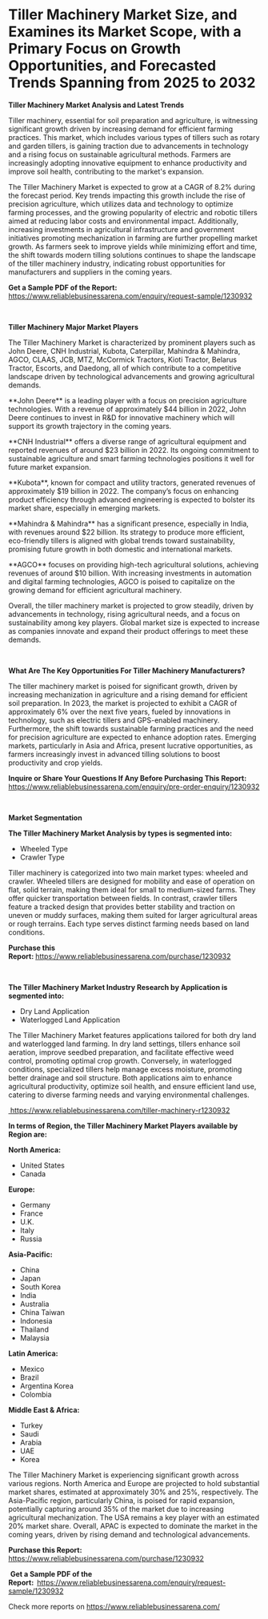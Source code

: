 <p><h1>Tiller Machinery Market Size, and Examines its Market Scope, with a Primary Focus on Growth Opportunities, and Forecasted Trends Spanning from 2025 to 2032</h1></p><p><strong>Tiller Machinery Market Analysis and Latest Trends</strong></p>
<p><p>Tiller machinery, essential for soil preparation and agriculture, is witnessing significant growth driven by increasing demand for efficient farming practices. This market, which includes various types of tillers such as rotary and garden tillers, is gaining traction due to advancements in technology and a rising focus on sustainable agricultural methods. Farmers are increasingly adopting innovative equipment to enhance productivity and improve soil health, contributing to the market's expansion.</p><p>The Tiller Machinery Market is expected to grow at a CAGR of 8.2% during the forecast period. Key trends impacting this growth include the rise of precision agriculture, which utilizes data and technology to optimize farming processes, and the growing popularity of electric and robotic tillers aimed at reducing labor costs and environmental impact. Additionally, increasing investments in agricultural infrastructure and government initiatives promoting mechanization in farming are further propelling market growth. As farmers seek to improve yields while minimizing effort and time, the shift towards modern tilling solutions continues to shape the landscape of the tiller machinery industry, indicating robust opportunities for manufacturers and suppliers in the coming years.</p></p>
<p><strong>Get a Sample PDF of the Report:&nbsp;</strong> <a href="https://www.reliablebusinessarena.com/enquiry/request-sample/1230932?utm_campaign=2811&utm_medium=2&utm_source=Github&utm_content=ia&utm_term=27022025&utm_id=tiller-machinery">https://www.reliablebusinessarena.com/enquiry/request-sample/1230932</a></p>
<p>&nbsp;</p>
<p><strong>Tiller Machinery Major Market Players</strong></p>
<p><p>The Tiller Machinery Market is characterized by prominent players such as John Deere, CNH Industrial, Kubota, Caterpillar, Mahindra & Mahindra, AGCO, CLAAS, JCB, MTZ, McCormick Tractors, Kioti Tractor, Belarus Tractor, Escorts, and Daedong, all of which contribute to a competitive landscape driven by technological advancements and growing agricultural demands.</p><p>**John Deere** is a leading player with a focus on precision agriculture technologies. With a revenue of approximately $44 billion in 2022, John Deere continues to invest in R&D for innovative machinery which will support its growth trajectory in the coming years.</p><p>**CNH Industrial** offers a diverse range of agricultural equipment and reported revenues of around $23 billion in 2022. Its ongoing commitment to sustainable agriculture and smart farming technologies positions it well for future market expansion.</p><p>**Kubota**, known for compact and utility tractors, generated revenues of approximately $19 billion in 2022. The company’s focus on enhancing product efficiency through advanced engineering is expected to bolster its market share, especially in emerging markets.</p><p>**Mahindra & Mahindra** has a significant presence, especially in India, with revenues around $22 billion. Its strategy to produce more efficient, eco-friendly tillers is aligned with global trends toward sustainability, promising future growth in both domestic and international markets.</p><p>**AGCO** focuses on providing high-tech agricultural solutions, achieving revenues of around $10 billion. With increasing investments in automation and digital farming technologies, AGCO is poised to capitalize on the growing demand for efficient agricultural machinery.</p><p>Overall, the tiller machinery market is projected to grow steadily, driven by advancements in technology, rising agricultural needs, and a focus on sustainability among key players. Global market size is expected to increase as companies innovate and expand their product offerings to meet these demands.</p></p>
<p>&nbsp;</p>
<p><strong>What Are The Key Opportunities For Tiller Machinery Manufacturers?</strong></p>
<p><p>The tiller machinery market is poised for significant growth, driven by increasing mechanization in agriculture and a rising demand for efficient soil preparation. In 2023, the market is projected to exhibit a CAGR of approximately 6% over the next five years, fueled by innovations in technology, such as electric tillers and GPS-enabled machinery. Furthermore, the shift towards sustainable farming practices and the need for precision agriculture are expected to enhance adoption rates. Emerging markets, particularly in Asia and Africa, present lucrative opportunities, as farmers increasingly invest in advanced tilling solutions to boost productivity and crop yields.</p></p>
<p><strong>Inquire or Share Your Questions If Any Before Purchasing This Report:</strong> <a href="https://www.reliablebusinessarena.com/enquiry/pre-order-enquiry/1230932?utm_campaign=2811&utm_medium=2&utm_source=Github&utm_content=ia&utm_term=27022025&utm_id=tiller-machinery">https://www.reliablebusinessarena.com/enquiry/pre-order-enquiry/1230932</a></p>
<p>&nbsp;</p>
<p><strong>Market Segmentation</strong></p>
<p><strong>The Tiller Machinery Market Analysis by types is segmented into:</strong></p>
<p><ul><li>Wheeled Type</li><li>Crawler Type</li></ul></p>
<p><p>Tiller machinery is categorized into two main market types: wheeled and crawler. Wheeled tillers are designed for mobility and ease of operation on flat, solid terrain, making them ideal for small to medium-sized farms. They offer quicker transportation between fields. In contrast, crawler tillers feature a tracked design that provides better stability and traction on uneven or muddy surfaces, making them suited for larger agricultural areas or rough terrains. Each type serves distinct farming needs based on land conditions.</p></p>
<p><strong>Purchase this Report:&nbsp;</strong><a href="https://www.reliablebusinessarena.com/purchase/1230932?utm_campaign=2811&utm_medium=2&utm_source=Github&utm_content=ia&utm_term=27022025&utm_id=tiller-machinery">https://www.reliablebusinessarena.com/purchase/1230932</a></p>
<p>&nbsp;</p>
<p><strong>The Tiller Machinery Market Industry Research by Application is segmented into:</strong></p>
<p><ul><li>Dry Land Application</li><li>Waterlogged Land Application</li></ul></p>
<p><p>The Tiller Machinery Market features applications tailored for both dry land and waterlogged land farming. In dry land settings, tillers enhance soil aeration, improve seedbed preparation, and facilitate effective weed control, promoting optimal crop growth. Conversely, in waterlogged conditions, specialized tillers help manage excess moisture, promoting better drainage and soil structure. Both applications aim to enhance agricultural productivity, optimize soil health, and ensure efficient land use, catering to diverse farming needs and varying environmental challenges.</p></p>
<p><a href="https://www.reliablebusinessarena.com/tiller-machinery-r1230932?utm_campaign=2811&utm_medium=2&utm_source=Github&utm_content=ia&utm_term=27022025&utm_id=tiller-machinery">&nbsp;https://www.reliablebusinessarena.com/tiller-machinery-r1230932</a></p>
<p><strong>In terms of Region, the Tiller Machinery Market Players available by Region are:</strong></p>
<p>
    <p> <strong> North America: </strong>
        <ul>
            <li>United States</li>
            <li>Canada</li>
        </ul>
        </p> 
    <p> <strong> Europe: </strong>
        <ul>
            <li>Germany</li>
            <li>France</li>
            <li>U.K.</li>
            <li>Italy</li>
            <li>Russia</li>
        </ul>
        </p> 
    <p> <strong> Asia-Pacific: </strong>
        <ul>
            <li>China</li>
            <li>Japan</li>
            <li>South Korea</li>
            <li>India</li>
            <li>Australia</li>
            <li>China Taiwan</li>
            <li>Indonesia</li>
            <li>Thailand</li>
            <li>Malaysia</li>
        </ul>
        </p> 
    <p> <strong> Latin America: </strong>
        <ul>
            <li>Mexico</li>
            <li>Brazil</li>
            <li>Argentina Korea</li>
            <li>Colombia</li>
        </ul>
        </p> 
    <p> <strong> Middle East & Africa: </strong>
        <ul>
            <li>Turkey</li>
            <li>Saudi</li>
            <li>Arabia</li>
            <li>UAE</li>
            <li>Korea</li>
        </ul>
    </p>
    </p>
<p><p>The Tiller Machinery Market is experiencing significant growth across various regions. North America and Europe are projected to hold substantial market shares, estimated at approximately 30% and 25%, respectively. The Asia-Pacific region, particularly China, is poised for rapid expansion, potentially capturing around 35% of the market due to increasing agricultural mechanization. The USA remains a key player with an estimated 20% market share. Overall, APAC is expected to dominate the market in the coming years, driven by rising demand and technological advancements.</p></p>
<p><strong>Purchase this Report: </strong><a href="https://www.reliablebusinessarena.com/purchase/1230932?utm_campaign=2811&utm_medium=2&utm_source=Github&utm_content=ia&utm_term=27022025&utm_id=tiller-machinery">https://www.reliablebusinessarena.com/purchase/1230932</a></p>
<p>&nbsp;<strong>Get a Sample PDF of the Report:&nbsp;&nbsp;</strong><a href="https://www.reliablebusinessarena.com/enquiry/request-sample/1230932?utm_campaign=2811&utm_medium=2&utm_source=Github&utm_content=ia&utm_term=27022025&utm_id=tiller-machinery">https://www.reliablebusinessarena.com/enquiry/request-sample/1230932</a></p>
<p><strong></strong></p>
<p>Check more reports on <a href="https://www.reliablebusinessarena.com/?utm_campaign=2811&utm_medium=2&utm_source=Github&utm_content=ia&utm_term=27022025&utm_id=tiller-machinery">https://www.reliablebusinessarena.com/</a></p>